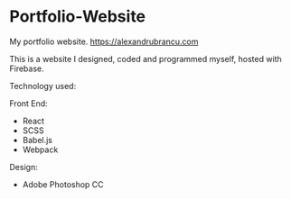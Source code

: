 # Portfolio-Website
My portfolio website.
https://alexandrubrancu.com

This is a website I designed, coded and programmed myself, hosted with Firebase.

Technology used:

  Front End:
   - React
   - SCSS
   - Babel.js
   - Webpack

  Design:
   - Adobe Photoshop CC
